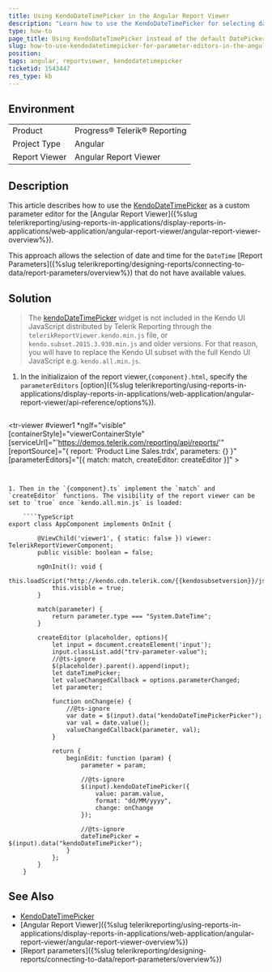 ```yaml
---
title: Using KendoDateTimePicker in the Angular Report Viewer
description: "Learn how to use the KendoDateTimePicker for selecting date and time for the report parameter by creating custom parameter editor in the Angular Report Viewer."
type: how-to
page_title: Using KendoDateTimePicker instead of the default DatePicker in Angular Report Viewer
slug: how-to-use-kendodatetimepicker-for-parameter-editors-in-the-angular-report-viewer
position: 
tags: angular, reportviewer, kendodatetimepicker
ticketid: 1543447
res_type: kb
---
```


## Environment

<table>
	<tbody>
		<tr>
			<td>Product</td>
			<td>Progress® Telerik® Reporting</td>
		</tr>
		<tr>
			<td>Project Type</td>
			<td>Angular</td>
		</tr>
		<tr>
			<td>Report Viewer</td>
			<td>Angular Report Viewer</td>
		</tr>
	</tbody>
</table>

## Description

This article describes how to use the [KendoDateTimePicker](https://docs.telerik.com/kendo-ui/api/javascript/ui/datetimepicker) as a custom parameter editor for the [Angular Report Viewer]({%slug telerikreporting/using-reports-in-applications/display-reports-in-applications/web-application/angular-report-viewer/angular-report-viewer-overview%}). 

This approach allows the selection of date and time for the `DateTime` [Report Parameters]({%slug telerikreporting/designing-reports/connecting-to-data/report-parameters/overview%}) that do not have available values.

## Solution
> The [kendoDateTimePicker](https://docs.telerik.com/kendo-ui/api/javascript/ui/datetimepicker) widget is not included in the Kendo UI JavaScript distributed by Telerik Reporting through the `telerikReportViewer.kendo.min.js` file, or `kendo.subset.2015.3.930.min.js` and older versions. For that reason, you will have to replace the Kendo UI subset with the full Kendo UI JavaScript e.g. `kendo.all.min.js`.

1. In the initializaion of the report viewer,`{component}.html`, specify the `parameterEditors` [option]({%slug telerikreporting/using-reports-in-applications/display-reports-in-applications/web-application/angular-report-viewer/api-reference/options%}).

	````HTML
<tr-viewer #viewer1 *ngIf="visible"
		[containerStyle]="viewerContainerStyle"
		[serviceUrl]="'https://demos.telerik.com/reporting/api/reports/'"
		[reportSource]="{
			report: 'Product Line Sales.trdx',
			parameters: {}
		}" 
		[parameterEditors]="[{
			match: match,
			createEditor: createEditor
		}]" >
	</tr-viewer>
````


1. Then in the `{component}.ts` implement the `match` and `createEditor` functions. The visibility of the report viewer can be set to `true` once `kendo.all.min.js` is loaded:

	````TypeScript
export class AppComponent implements OnInit {
		
		@ViewChild('viewer1', { static: false }) viewer: TelerikReportViewerComponent;
		public visible: boolean = false;

		ngOnInit(): void {
			this.loadScript("http://kendo.cdn.telerik.com/{{kendosubsetversion}}/js/kendo.all.min.js")
			this.visible = true;    
		}

		match(parameter) {
			return parameter.type === "System.DateTime";
		}

		createEditor (placeholder, options){
			let input = document.createElement('input');
			input.classList.add("trv-parameter-value");
			//@ts-ignore
			$(placeholder).parent().append(input);
			let dateTimePicker;
			let valueChangedCallback = options.parameterChanged;
			let parameter;

			function onChange(e) {
				//@ts-ignore
				var date = $(input).data("kendoDateTimePickerPicker");
				var val = date.value();
				valueChangedCallback(parameter, val);
			}

			return {
				beginEdit: function (param) {
					parameter = param;
					
					//@ts-ignore
					$(input).kendoDateTimePicker({
						value: param.value,
						format: "dd/MM/yyyy",
						change: onChange
					});

					//@ts-ignore
					dateTimePicker = $(input).data("kendoDateTimePicker");
				}
			};
		}
	}
````


## See Also

* [KendoDateTimePicker](https://docs.telerik.com/kendo-ui/api/javascript/ui/datetimepicker)
* [Angular Report Viewer]({%slug telerikreporting/using-reports-in-applications/display-reports-in-applications/web-application/angular-report-viewer/angular-report-viewer-overview%})
* [Report parameters]({%slug telerikreporting/designing-reports/connecting-to-data/report-parameters/overview%})
